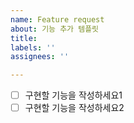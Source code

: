 ```yaml
---
name: Feature request
about: 기능 추가 템플릿
title: 
labels: ''
assignees: ''

---
```


- [ ] 구현할 기능을 작성하세요1
- [ ] 구현할 기능을 작성하세요2
